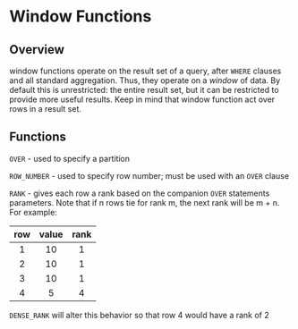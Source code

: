 # Window Functions

## Overview

window functions operate on the result set of a query, after `WHERE` clauses and all standard aggregation. Thus, they operate on a _window_ of data. By default this is unrestricted: the entire result set, but it can be restricted to provide more useful results. Keep in mind that window function act over rows in a result set.

## Functions

`OVER` - used to specify a partition

`ROW_NUMBER` - used to specify row number; must be used with an `OVER` clause

`RANK` - gives each row a rank based on the companion `OVER` statements parameters. Note that if n rows tie for rank m, the next rank will be m + n. For example:

| row | value | rank |
| :-: | :---: | :--: |
| 1   | 10    | 1    |
| 2   | 10    | 1    |
| 3   | 10    | 1    |
| 4   | 5     | 4    |

`DENSE_RANK` will alter this behavior so that row 4 would have a rank of 2

